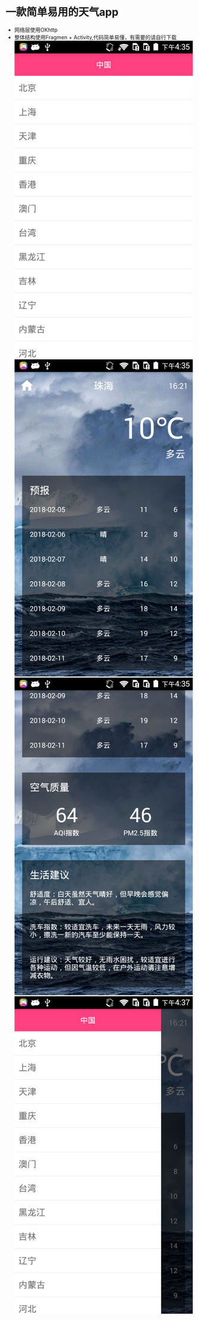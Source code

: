 # 一款简单易用的天气app
- 网络层使用OKhttp
- 整体结构使用Fragmen + Activity,代码简单易懂，有需要的请自行下载
![image01.jpg](https://github.com/wozhizhizhi/newsweather/blob/master/image/im01.png)
![image02.jpg](https://github.com/wozhizhizhi/newsweather/blob/master/image/im02.png)
![image03.jpg](https://github.com/wozhizhizhi/newsweather/blob/master/image/im03.png)
![image03.jpg](https://github.com/wozhizhizhi/newsweather/blob/master/image/im04.png)

